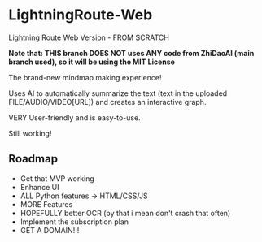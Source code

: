 # LightningRoute-Web
Lightning Route Web Version - FROM SCRATCH

**Note that: THIS branch DOES NOT uses ANY code from ZhiDaoAI (main branch used), so it will be using the MIT License**

The brand-new mindmap making experience!

Uses AI to automatically summarize the text (text in the uploaded FILE/AUDIO/VIDEO[URL]) and creates an interactive graph.

VERY User-friendly and is easy-to-use.

Still working!

## Roadmap
- Get that MVP working
- Enhance UI
- ALL Python features -> HTML/CSS/JS
- MORE Features
- HOPEFULLY better OCR (by that i mean don't crash that often)
- Implement the subscription plan
- GET A DOMAIN!!!
